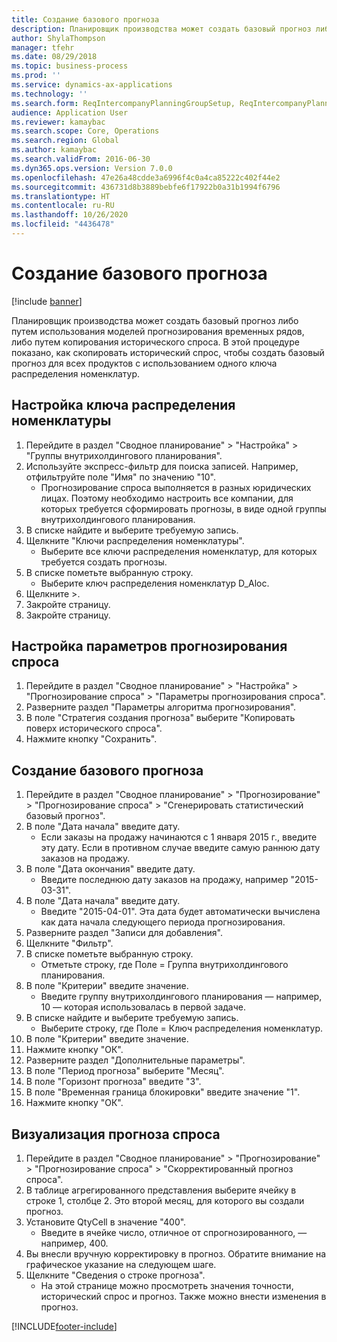 ```yaml
---
title: Создание базового прогноза
description: Планировщик производства может создать базовый прогноз либо путем использования моделей прогнозирования временных рядов, либо путем копирования исторического спроса.
author: ShylaThompson
manager: tfehr
ms.date: 08/29/2018
ms.topic: business-process
ms.prod: ''
ms.service: dynamics-ax-applications
ms.technology: ''
ms.search.form: ReqIntercompanyPlanningGroupSetup, ReqIntercompanyPlanningGroupAllocKeys, ReqDemPlanForecastParameters, ReqDemPlanCreateForecastDialog, SysQueryForm, ReqDemPlanForecastViewer
audience: Application User
ms.reviewer: kamaybac
ms.search.scope: Core, Operations
ms.search.region: Global
ms.author: kamaybac
ms.search.validFrom: 2016-06-30
ms.dyn365.ops.version: Version 7.0.0
ms.openlocfilehash: 47e26a48cdde3a6996f4c0a4ca85222c402f44e2
ms.sourcegitcommit: 436731d8b3889bebfe6f17922b0a31b1994f6796
ms.translationtype: HT
ms.contentlocale: ru-RU
ms.lasthandoff: 10/26/2020
ms.locfileid: "4436478"
---
```

# <a name="create-a-baseline-forecast"></a>Создание базового прогноза

[!include [banner](../../includes/banner.md)]

Планировщик производства может создать базовый прогноз либо путем использования моделей прогнозирования временных рядов, либо путем копирования исторического спроса. В этой процедуре показано, как скопировать исторический спрос, чтобы создать базовый прогноз для всех продуктов с использованием одного ключа распределения номенклатур. 


## <a name="set-up-an-item-allocation-key"></a>Настройка ключа распределения номенклатуры
1. Перейдите в раздел "Сводное планирование" > "Настройка" > "Группы внутрихолдингового планирования".
2. Используйте экспресс-фильтр для поиска записей. Например, отфильтруйте поле "Имя" по значению "10".
    * Прогнозирование спроса выполняется в разных юридических лицах. Поэтому необходимо настроить все компании, для которых требуется сформировать прогнозы, в виде одной группы внутрихолдингового планирования.  
3. В списке найдите и выберите требуемую запись.
4. Щелкните "Ключи распределения номенклатуры".
    * Выберите все ключи распределения номенклатур, для которых требуется создать прогнозы.  
5. В списке пометьте выбранную строку.
    * Выберите ключ распределения номенклатур D_Aloc.  
6. Щелкните >.
7. Закройте страницу.
8. Закройте страницу.

## <a name="set-up-the-demand-forecasting-parameters"></a>Настройка параметров прогнозирования спроса
1. Перейдите в раздел "Сводное планирование" > "Настройка" > "Прогнозирование спроса" > "Параметры прогнозирования спроса".
2. Разверните раздел "Параметры алгоритма прогнозирования".
3. В поле "Стратегия создания прогноза" выберите "Копировать поверх исторического спроса".
4. Нажмите кнопку "Сохранить".

## <a name="create-a-baseline-forecast"></a>Создание базового прогноза
1. Перейдите в раздел "Сводное планирование" > "Прогнозирование" > "Прогнозирование спроса" > "Сгенерировать статистический базовый прогноз".
2. В поле "Дата начала" введите дату.
    * Если заказы на продажу начинаются с 1 января 2015 г., введите эту дату. Если в противном случае введите самую раннюю дату заказов на продажу.  
3. В поле "Дата окончания" введите дату.
    * Введите последнюю дату заказов на продажу, например "2015-03-31".  
4. В поле "Дата начала" введите дату.
    * Введите "2015-04-01". Эта дата будет автоматически вычислена как дата начала следующего периода прогнозирования.  
5. Разверните раздел "Записи для добавления".
6. Щелкните "Фильтр".
7. В списке пометьте выбранную строку.
    * Отметьте строку, где Поле = Группа внутрихолдингового планирования.  
8. В поле "Критерии" введите значение.
    * Введите группу внутрихолдингового планирования — например, 10 — которая использовалась в первой задаче.  
9. В списке найдите и выберите требуемую запись.
    * Выберите строку, где Поле = Ключ распределения номенклатур.  
10. В поле "Критерии" введите значение.
11. Нажмите кнопку "OК".
12. Разверните раздел "Дополнительные параметры".
13. В поле "Период прогноза" выберите "Месяц".
14. В поле "Горизонт прогноза" введите "3".
15. В поле "Временная граница блокировки" введите значение "1".
16. Нажмите кнопку "OК".

## <a name="visualize-the-demand-forecast"></a>Визуализация прогноза спроса
1. Перейдите в раздел "Сводное планирование" > "Прогнозирование" > "Прогнозирование спроса" > "Скорректированный прогноз спроса".
2. В таблице агрегированного представления выберите ячейку в строке 1, столбце 2. Это второй месяц, для которого вы создали прогноз.
3. Установите QtyCell в значение "400".
    * Введите в ячейке число, отличное от спрогнозированного, — например, 400.  
4. Вы внесли вручную корректировку в прогноз. Обратите внимание на графическое указание на следующем шаге.
5. Щелкните "Сведения о строке прогноза".
    * На этой странице можно просмотреть значения точности, исторический спрос и прогноз. Также можно внести изменения в прогноз.  



[!INCLUDE[footer-include](../../../includes/footer-banner.md)]